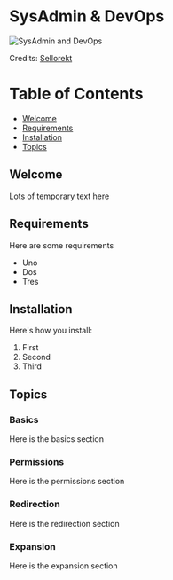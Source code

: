 # SysAdmin & DevOps

![SysAdmin and DevOps](https://raw.githubusercontent.com/srinitude/holbertonschool-sysadmin_devops/master/SysAdminDevOpsTopicImage.jpg)

Credits: [Sellorekt](https://soundcloud.com/sellorekt/the-harder-it-gets)

# Table of Contents
* [Welcome](##Welcome)
* [Requirements](##Requirements)
* [Installation](##Installation)
* [Topics](##Topics)

## Welcome
Lots of temporary text here

## Requirements
Here are some requirements
* Uno
* Dos
* Tres

## Installation
Here's how you install:
1. First
2. Second
3. Third

## Topics

### Basics
Here is the basics section

### Permissions
Here is the permissions section

### Redirection
Here is the redirection section

### Expansion
Here is the expansion section